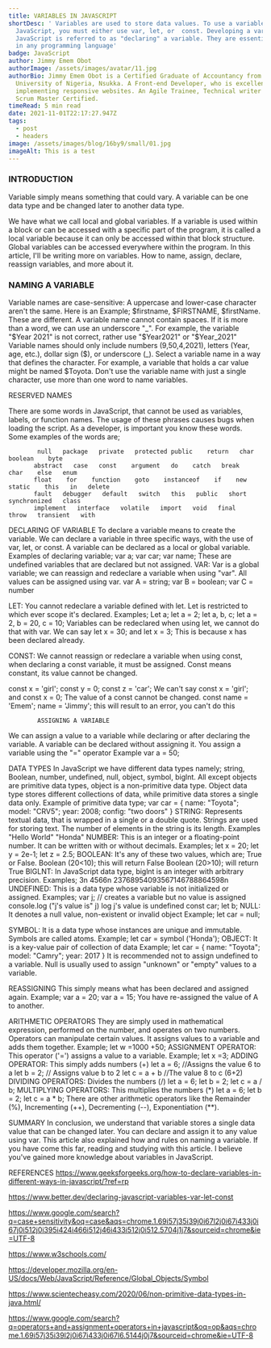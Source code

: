 ```yaml
---
title: VARIABLES IN JAVASCRIPT
shortDesc: ' Variables are used to store data values. To use a variable in
  JavaScript, you must either use var, let, or  const. Developing a variable in
  JavaScript is referred to as "declaring" a variable. They are essential ideas
  in any programming language'
badge: JavaScript
author: Jimmy Emem Obot
authorImage: /assets/images/avatar/11.jpg
authorBio: Jimmy Emem Obot is a Certified Graduate of Accountancy from the
  University of Nigeria, Nsukka. A Front-end Developer, who is excellent in
  implementing responsive websites. An Agile Trainee, Technical writer and a
  Scrum Master Certified.
timeRead: 5 min read
date: 2021-11-01T22:17:27.947Z
tags:
  - post
  - headers
image: /assets/images/blog/16by9/small/01.jpg
imageAlt: This is a test
---
```

 ### INTRODUCTION
 Variable simply means something that could vary. A variable can be one data type and be changed later to another data type.

We have what we call local and global variables. If a variable is used within a block or can be accessed with a specific part of the program, it is called a local variable because it can only be accessed within that block structure. Global variables can be accessed everywhere within the program.  In this article, I'll be writing more on variables. How to name, assign, declare, reassign variables, and more about it.


### NAMING A VARIABLE
    
Variable names are case-sensitive:  A uppercase and lower-case character aren't the same. Here is an Example; $firstname, $FIRSTNAME, $firstName. These are different. 
A variable name cannot contain spaces. If it is more than a word, we can use an underscore "_".  For example, the variable "$Year 2021" is not correct, rather use "$Year2021" or "$Year_2021" 
Variable names should only include numbers (9,50,4,2021), letters (Year, age, etc.), dollar sign ($), or underscore (_). 
Select a variable name in a way that defines the character. For example, a variable that holds a car value might be named $Toyota.
Don't use the variable name with just a single character, use more than one word to name variables.

RESERVED NAMES

There are some words in JavaScript, that cannot be used as variables, labels, or function names. The usage of these phrases causes bugs when loading the script. As a developer, is important you know these words. Some examples of the words are;

            null   package   private   protected public    return   char   boolean    byte
           abstract   case   const    argument   do    catch   break   char    else   enum
           float    for    function    goto    instanceof    if    new    static    this   in   delete
           fault   debugger   default   switch   this   public   short   synchronized   class
           implement   interface   volatile   import   void   final   throw   transient   with


DECLARING OF VARIABLE
To declare a variable means to create the variable. We can declare a variable in three specific ways, with the use of var, let, or const. A variable can be declared as a local or global variable.
Examples of declaring variable;
 var a; 
var car; 
var name; 
These are undefined variables that are declared but not assigned.
VAR: Var is a global variable; we can reassign and redeclare a variable when using "var". All values can be assigned using var.
var A = string;
var B = boolean;
var C = number

LET: You cannot redeclare a variable defined with let. Let is restricted to which ever scope it's declared.
Examples;
Let a;
let a = 2;
let a, b, c;
let a = 2, b = 20, c = 10;
Variables can be redeclared when using let, we cannot do that with var. We can say 
let x = 30; and
let x = 3; This is because x has been declared already.

CONST: We cannot reassign or redeclare a variable when using const, when declaring a const variable, it must be assigned. Const means constant, its value cannot be changed.

const x = 'girl';
const y = 0;
const z = 'car';
We can't say const x = 'girl'; and const x = 0;
The value of a const cannot be changed. 
const name = 'Emem';
name = 'Jimmy'; this will result to an error, you can't do this


            ASSIGNING A VARIABLE
We can assign a value to a variable while declaring or after declaring the variable. A variable can be declared without assigning it. You assign a variable using the "=" operator
Example var a = 50;

DATA TYPES
In JavaScript we have different data types namely; string, Boolean, number, undefined, null, object, symbol, biglnt. All except objects are primitive data types, object is a non-primitive data type. Object data type stores different collections of data, while primitive data stores a single data only.
Example of primitive data type;
var car = {
name: "Toyota";
model: "CRV5";
year: 2008;
config: "two doors"
}
STRING: Represents textual data, that is wrapped in a single or a double quote. Strings are used for storing text. The number of elements in the string is its length.
Examples 
"Hello World"
 "Honda"
NUMBER: This is an integer or a floating-point number. It can be written with or without decimals.
Examples;
let x = 20;
let y = 2e-1;
let z = 2.5;
BOOLEAN: It's any of these two values, which are; True or False.
Boolean (20<10); this will return False
Boolean (20>10); will return True
BIGLNT: In JavaScript data type, biglnt is an integer with arbitrary precision.
Examples;
3n
4566n
23768954093567146788864598n
UNDEFINED: This is a data type whose variable is not initialized or assigned.
Examples;
var j; // creates a variable but no value is assigned
console.log ("j's value is" j) log j's value is undefined
const car;
let b;
NULL: It denotes a null value, non-existent or invalid object
Example; let car = null;

SYMBOL: It is a data type whose instances are unique and immutable. Symbols are called atoms.
Example; let car = symbol ('Honda');
OBJECT: It is a key-value pair of collection of data 
Example;
let car = { 
name: "Toyota";
model: "Camry";
year: 2017
}
It is recommended not to assign undefined to a variable. Null is usually used to assign "unknown" or "empty" values to a variable.

REASSIGNING 
This simply means what has been declared and assigned again. 
Example; 
var a = 20; 
var a = 15;
You have re-assigned the value of A to another.

ARITHMETIC OPERATORS
They are simply used in mathematical expression, performed on the number, and operates on two numbers. Operators can manipulate certain values. It assigns values to a variable and adds them together.
Example; let w =1000 +50;
ASSIGNMENT OPERATOR: This operator ('=') assigns a value to a variable.
Example; 
let x =3;
ADDING OPERATOR: This simply adds numbers (+)
let a = 6; //Assigns the value 6 to a
let b = 2; // Assigns value b to 2
let c = a + b   //The value 8 to c (6+2)
DIVIDING OPERATORS: Divides the numbers (/)
let a = 6;
let b = 2;
let c = a / b;
MULTIPLYING OPERATORS: This multiplies the numbers (*)
let a = 6;
let b = 2;
let c = a * b;
There are other arithmetic operators like the Remainder (%), Incrementing (++), Decrementing (--), Exponentiation (**).

SUMMARY
In conclusion, we understand that variable stores a single data value that can be changed later. You can declare and assign it to any value using var. This article also explained how and rules on naming a variable. If you have come this far, reading and studying with this article. I believe you've gained more knowledge about variables in JavaScript.

REFERENCES
https://www.geeksforgeeks.org/how-to-declare-variables-in-different-ways-in-javascript/?ref=rp

https://www.better.dev/declaring-javascript-variables-var-let-const

https://www.google.com/search?q=case+sensitivity&oq=case&aqs=chrome.1.69i57j35i39j0i67l2j0i67i433j0i67j0i512j0i395i424i466i512j46i433i512j0i512.5704j1j7&sourceid=chrome&ie=UTF-8

https://www.w3schools.com/

https://developer.mozilla.org/en-US/docs/Web/JavaScript/Reference/Global_Objects/Symbol

https://www.scientecheasy.com/2020/06/non-primitive-data-types-in-java.html/

https://www.google.com/search?q=operators+and+assignment+operators+in+javascript&oq=op&aqs=chrome.1.69i57j35i39l2j0i67i433j0i67l6.5144j0j7&sourceid=chrome&ie=UTF-8
